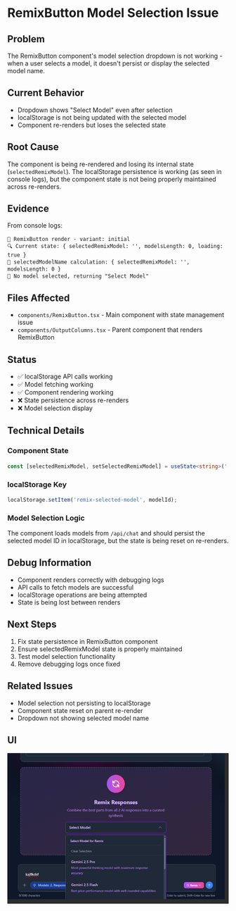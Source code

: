 # RemixButton Model Selection Issue

## Problem

The RemixButton component's model selection dropdown is not working - when a user selects a model, it doesn't persist or display the selected model name.

## Current Behavior

- Dropdown shows "Select Model" even after selection
- localStorage is not being updated with the selected model
- Component re-renders but loses the selected state

## Root Cause

The component is being re-rendered and losing its internal state (`selectedRemixModel`). The localStorage persistence is working (as seen in console logs), but the component state is not being properly maintained across re-renders.

## Evidence

From console logs:

```
🚀 RemixButton render - variant: initial
🔍 Current state: { selectedRemixModel: '', modelsLength: 0, loading: true }
🎯 selectedModelName calculation: { selectedRemixModel: '', modelsLength: 0 }
🎯 No model selected, returning "Select Model"
```

## Files Affected

- `components/RemixButton.tsx` - Main component with state management issue
- `components/OutputColumns.tsx` - Parent component that renders RemixButton

## Status

- ✅ localStorage API calls working
- ✅ Model fetching working
- ✅ Component rendering working
- ❌ State persistence across re-renders
- ❌ Model selection display

## Technical Details

### Component State

```typescript
const [selectedRemixModel, setSelectedRemixModel] = useState<string>('');
```

### localStorage Key

```typescript
localStorage.setItem('remix-selected-model', modelId);
```

### Model Selection Logic

The component loads models from `/api/chat` and should persist the selected model ID in localStorage, but the state is being reset on re-renders.

## Debug Information

- Component renders correctly with debugging logs
- API calls to fetch models are successful
- localStorage operations are being attempted
- State is being lost between renders

## Next Steps

1. Fix state persistence in RemixButton component
2. Ensure selectedRemixModel state is properly maintained
3. Test model selection functionality
4. Remove debugging logs once fixed

## Related Issues

- Model selection not persisting to localStorage
- Component state reset on parent re-render
- Dropdown not showing selected model name

## UI

![alt text](<docs/Screenshot 2025-07-31 145330.png>)
